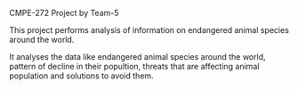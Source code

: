 CMPE-272 Project by Team-5


This project performs analysis of information on endangered animal species around the world.

It analyses the data like endangered animal species around the world, pattern of decline in their popultion, threats that are affecting animal population and solutions to avoid them.
